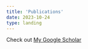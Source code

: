 ```yaml
---
title: 'Publications'
date: 2023-10-24
type: landing
---
```

Check out 
[My Google Scholar](https://scholar.google.com/citations?user=RhThiI8AAAAJ&hl=en)
